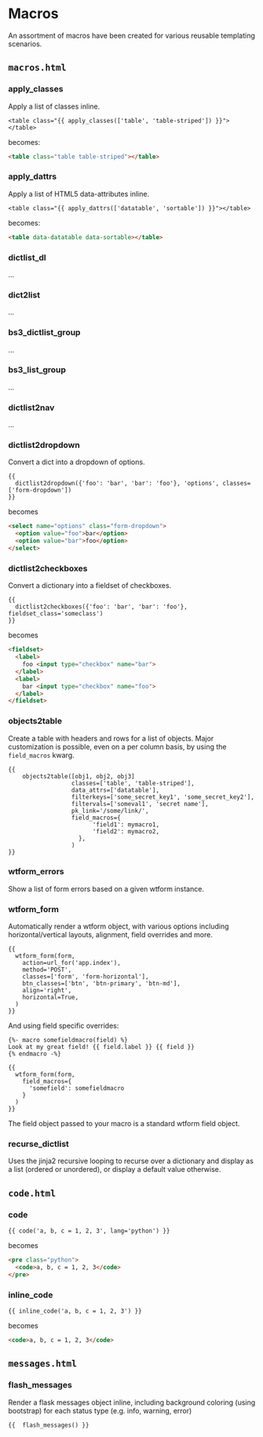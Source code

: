 # Macros

An assortment of macros have been created for various reusable templating scenarios.

## `macros.html`

### apply_classes

Apply a list of classes inline.

```jinja2
<table class="{{ apply_classes(['table', 'table-striped']) }}"></table>
```

becomes:

```html
<table class="table table-striped"></table>
```

### apply_dattrs

Apply a list of HTML5 data-attributes inline.

```jinja2
<table class="{{ apply_dattrs(['datatable', 'sortable']) }}"></table>
```

becomes:

```html
<table data-datatable data-sortable></table>
```

### dictlist_dl

...

### dict2list

...

### bs3_dictlist_group

...

### bs3_list_group

...

### dictlist2nav

...

### dictlist2dropdown

Convert a dict into a dropdown of options.

```jinja2
{{
  dictlist2dropdown({'foo': 'bar', 'bar': 'foo'}, 'options', classes=['form-dropdown'])
}}
```

becomes

```html
<select name="options" class="form-dropdown">
  <option value="foo">bar</option>
  <option value="bar">foo</option>
</select>
```

### dictlist2checkboxes

Convert a dictionary into a fieldset of checkboxes.

```jinja2
{{
  dictlist2checkboxes({'foo': 'bar', 'bar': 'foo'}, fieldset_class='someclass')
}}
```

becomes

```html
<fieldset>
  <label>
    foo <input type="checkbox" name="bar">
  </label>
  <label>
    bar <input type="checkbox" name="foo">
  </label>
</fieldset>
```

### objects2table

Create a table with headers and rows for a list of objects. Major customization is possible, even on a per column basis, by using the `field_macros` kwarg.

```jinja2
{{
    objects2table([obj1, obj2, obj3]
                  classes=['table', 'table-striped'],
                  data_attrs=['datatable'],
                  filterkeys=['some_secret_key1', 'some_secret_key2'],
                  filtervals=['someval1', 'secret name'],
                  pk_link='/some/link/',
                  field_macros={
                        'field1': mymacro1,
                        'field2': mymacro2,
                    },
                  )
}}
```

### wtform_errors

Show a list of form errors based on a given wtform instance.

### wtform_form

Automatically render a wtform object, with various options including horizontal/vertical layouts, alignment, field overrides and more.

```jinja2
{{
  wtform_form(form,
    action=url_for('app.index'),
    method='POST',
    classes=['form', 'form-horizontal'],
    btn_classes=['btn', 'btn-primary', 'btn-md'],
    align='right',
    horizontal=True,
  )
}}
```

And using field specific overrides:

```jinja2
{%- macro somefieldmacro(field) %}
Look at my great field! {{ field.label }} {{ field }}
{% endmacro -%}

{{
  wtform_form(form,
    field_macros={
      'somefield': somefieldmacro
    }
  )
}}
```

The field object passed to your macro is a standard wtform field object.

### recurse_dictlist

Uses the jinja2 recursive looping to recurse over a dictionary and display as a list (ordered or unordered), or display a default value otherwise.

## `code.html`

### code

```jinja2
{{ code('a, b, c = 1, 2, 3', lang='python') }}
```

becomes

```html
<pre class="python">
  <code>a, b, c = 1, 2, 3</code>
</pre>
```

### inline_code

```jinja2
{{ inline_code('a, b, c = 1, 2, 3') }}
```

becomes

```html
<code>a, b, c = 1, 2, 3</code>
```

## `messages.html`

### flash_messages

Render a flask messages object inline, including background coloring (using bootstrap) for each status type (e.g. info, warning, error)

```jinja2
{{  flash_messages() }}
```
